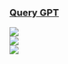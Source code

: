 ### [Query GPT](https://github.com/zhangchenchen/query_gpt)

![](https://img.shields.io/github/license/zhangchenchen/query_gpt?style=flat-square)<br />
[![](https://img.shields.io/github/last-commit/scillidan/query_gpt/main?label=last%20commit%20(fork)&style=flat-square)](https://github.com/scillidan/query_gpt)<br />
![](https://img.shields.io/badge/Vercel-black?style=flat&logo=Vercel&logoColor=white)